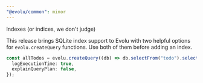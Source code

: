 ```yaml
---
"@evolu/common": minor
---
```


Indexes (or indices, we don't judge)

This release brings SQLite index support to Evolu with two helpful options for `evolu.createQuery` functions. Use both of them before adding an index.

```ts
const allTodos = evolu.createQuery((db) => db.selectFrom("todo").selectAll(), {
  logExecutionTime: true,
  explainQueryPlan: false,
});
```
